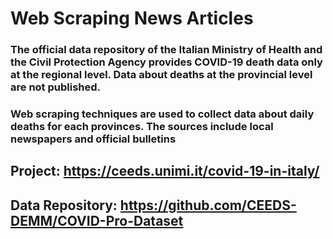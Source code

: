 # Web Scraping News Articles
### The official data repository of the Italian Ministry of Health and the Civil Protection Agency provides COVID-19 death data only at the regional level. Data about deaths at the provincial level are not published.

### Web scraping techniques are used to collect data about daily deaths for each provinces. The sources include local newspapers and official bulletins

## Project: https://ceeds.unimi.it/covid-19-in-italy/
## Data Repository: https://github.com/CEEDS-DEMM/COVID-Pro-Dataset
